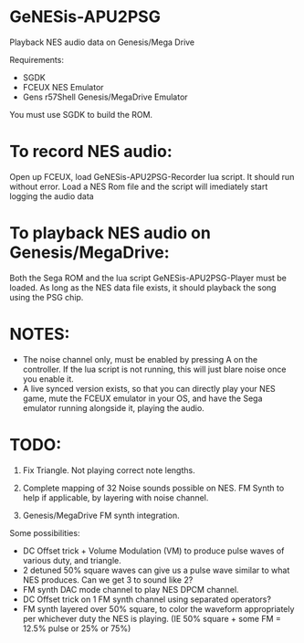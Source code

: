 # GeNESis-APU2PSG
Playback NES audio data on Genesis/Mega Drive

Requirements:
- SGDK
- FCEUX NES Emulator
- Gens r57Shell Genesis/MegaDrive Emulator

You must use SGDK to build the ROM.

# To record NES audio:
Open up FCEUX, load GeNESis-APU2PSG-Recorder lua script. It should run without error. 
Load a NES Rom file and the script will imediately start logging the audio data

# To playback NES audio on Genesis/MegaDrive:
Both the Sega ROM and the lua script GeNESis-APU2PSG-Player must be loaded. 
As long as the NES data file exists, it should playback the song using the PSG chip.


# NOTES:

- The noise channel only, must be enabled by pressing A on the controller. If the lua script is not running, this will just blare noise once you enable it.
- A live synced version exists, so that you can directly play your NES game, mute the FCEUX emulator in your OS, and have the Sega emulator running alongside it, playing the audio.

# TODO:
1. Fix Triangle. Not playing correct note lengths.
2. Complete mapping of 32 Noise sounds possible on NES. FM Synth to help if applicable, by layering with noise channel.

3. Genesis/MegaDrive FM synth integration.

Some possibilities:
- DC Offset trick + Volume Modulation (VM) to produce pulse waves of various duty, and triangle. 
- 2 detuned 50% square waves can give us a pulse wave similar to what NES produces. Can we get 3 to sound like 2?
- FM synth DAC mode channel to play NES DPCM channel.
- DC Offset trick on 1 FM synth channel using separated operators?
- FM synth layered over 50% square, to color the waveform appropriately per whichever duty the NES is playing.  (IE 50% square + some FM = 12.5% pulse or 25% or 75%)
